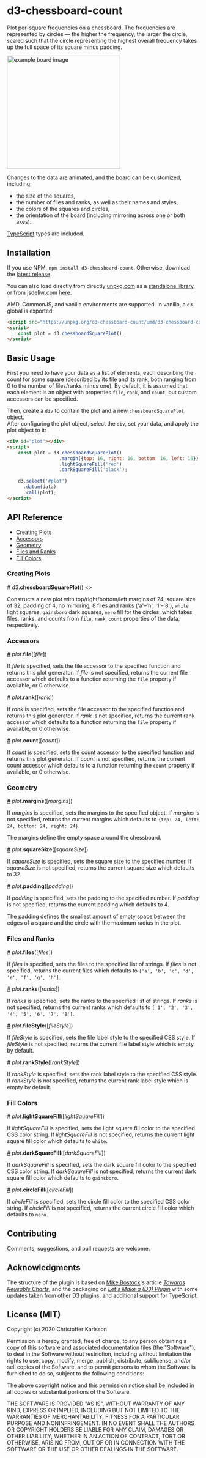 # d3-chessboard-count

Plot per-square frequencies on a chessboard.  The frequencies are represented by circles —
the higher the frequency, the larger the circle, scaled such that the circle representing
the highest overall frequency takes up the full space of its square minus padding.

<img src="img/board.png" alt="example board image" width="296px" height="296px"></img>

Changes to the data are animated, and the board can be customized, including:

* the size of the squares,
* the number of files and ranks, as well as their names and styles,
* the colors of the squares and circles,
* the orientation of the board (including mirroring across one or both axes).

[TypeScript](http://typescriptlang.org) types are included.


## Installation

If you use NPM, `npm install d3-chessboard-count`. Otherwise, download the 
[latest release](https://github.com/chrka/d3-chessboard-count/releases/latest). 

You can also load directly from directly [unpkg.com](https://unpkg.com) as a 
[standalone library](https://unpkg.com/d3-chessboard-count/umd/d3-chessboard-count.min.js), or
from [jsdelivr.com](https://www.jsdelivr.com) 
[here](https://cdn.jsdelivr.net/npm/d3-chessboard-count/dist/d3-chessboard-count.min.js).

AMD, CommonJS, and vanilla environments are supported. In vanilla, a `d3` global is exported:

```html
<script src="https://unpkg.org/d3-chessboard-count/umd/d3-chessboard-count.v1.min.js"></script>
<script>
    const plot = d3.chessboardSquarePlot();
</script>
```


## Basic Usage

First you need to have your data as a list of elements, each describing the count for some square
(described by its file and its rank, both ranging from 0 to the number of files/ranks minus one).
By default, it is assumed that each element is an object with properties `file`, `rank`, and `count`,
but custom accessors can be specified. 

Then, create a `div` to contain the plot and a new `chessboardSquarePlot` object.  
After configuring the plot object, select the `div`, set your data, and apply the plot object to it:

```html
<div id="plot"></div>
<script>
    const plot = d3.chessboardSquarePlot()
                   .margin({top: 16, right: 16, bottom: 16, left: 16})
                   .lightSquareFill('red')
                   .darkSquareFill('black');
    
    d3.select('#plot')
      .datum(data)
      .call(plot);
</script>
```


## API Reference

* [Creating Plots](#creating-plots)
* [Accessors](#accessors)
* [Geometry](#geometry)
* [Files and Ranks](#files-and-ranks)
* [Fill Colors](#fill-colors)


### Creating Plots
<a name="chessboardSquarePlot" href="#chessboardSquarePlot">#</a> d3.<b>chessboardSquarePlot</b>() [<>](https://github.com/chrka/d3-chessboard-count/blob/master/src/index.ts#L107 "Source")

Constructs a new plot with top/right/bottom/left margins of 24, square size of 32,
padding of 4, no mirroring, 8 files and ranks ('a'–'h', '1'–'8'), `white` light squares,
`gainsboro` dark squares, `nero` fill for the circles, which takes files, ranks, and counts from
`file`, `rank`, `count` properties of the data, respectively.


### Accessors

<a name="plot_file" href="plot_file">#</a> <i>plot</i>.<b>file</b>([<i>file</i>])

If _file_ is specified, sets the file accessor to the specified function and returns this plot generator.
If _file_ is not specified, returns the current file accessor which defaults to a function returning 
the `file` property if available, or 0 otherwise. 

<a name="plot_rank" href="plot_rank">#</a> <i>plot</i>.<b>rank</b>([<i>rank</i>])

If _rank_ is specified, sets the file accessor to the specified function and returns this plot generator.
If _rank_ is not specified, returns the current rank accessor which defaults to a function returning 
the `file` property if available, or 0 otherwise. 

<a name="plot_rank" href="plot_rank">#</a> <i>plot</i>.<b>count</b>([<i>count</i>])

If _count_ is specified, sets the count accessor to the specified function and returns this plot generator.
If _count_ is not specified, returns the current count accessor which defaults to a function returning 
the `count` property if available, or 0 otherwise. 


### Geometry

<a name="plot_margins" href="plot_margins">#</a> <i>plot</i>.<b>margins</b>([<i>margins</i>])

If _margins_ is specified, sets the margins to the specified object.
If _margins_ is not specified, returns the current margins which defaults to `{top: 24, left: 24, bottom: 24, right: 24}`.

The margins define the empty space around the chessboard.

<a name="plot_squareSize" href="plot_squareSize">#</a> <i>plot</i>.<b>squareSize</b>([<i>squareSize</i>])

If _squareSize_ is specified, sets the square size to the specified number.
If _squareSize_ is not specified, returns the current square size which defaults to 32.

<a name="plot_padding" href="plot_padding">#</a> <i>plot</i>.<b>padding</b>([<i>padding</i>])

If _padding_ is specified, sets the padding to the specified number.
If _padding_ is not specified, returns the current padding which defaults to 4.

The padding defines the smallest amount of empty space between the edges of a square and the
circle with the maximum radius in the plot.


### Files and Ranks

<a name="plot_files" href="plot_files">#</a> <i>plot</i>.<b>files</b>([<i>files</i>])

If _files_ is specified, sets the files to the specified list of strings.
If _files_ is not specified, returns the current files which defaults to `['a', 'b', 'c', 'd', 'e', 'f', 'g', 'h']`.

<a name="plot_ranks" href="plot_ranks">#</a> <i>plot</i>.<b>ranks</b>([<i>ranks</i>])

If _ranks_ is specified, sets the ranks to the specified list of strings.
If _ranks_ is not specified, returns the current ranks which defaults to `['1', '2', '3', '4', '5', '6', '7', '8']`.

<a name="plot_fileStyle" href="plot_fileStyle">#</a> <i>plot</i>.<b>fileStyle</b>([<i>fileStyle</i>])

If _fileStyle_ is specified, sets the file label style to the specified CSS style.
If _fileStyle_ is not specified, returns the current file label style which is empty by default.

<a name="plot_rankStyle" href="plot_rankStyle">#</a> <i>plot</i>.<b>rankStyle</b>([<i>rankStyle</i>])

If _rankStyle_ is specified, sets the rank label style to the specified CSS style.
If _rankStyle_ is not specified, returns the current rank label style which is empty by default.


### Fill Colors

<a name="plot_lightSquareFill" href="plot_lightSquareFill">#</a> <i>plot</i>.<b>lightSquareFill</b>([<i>lightSquareFill</i>])

If _lightSquareFill_ is specified, sets the light square fill color to the specified CSS color string.
If _lightSquareFill_ is not specified, returns the current light square fill color which defaults to `white`.

<a name="plot_darkSquareFill" href="plot_darkSquareFill">#</a> <i>plot</i>.<b>darkSquareFill</b>([<i>darkSquareFill</i>])

If _darkSquareFill_ is specified, sets the dark square fill color to the specified CSS color string.
If _darkSquareFill_ is not specified, returns the current dark square fill color which defaults to `gainsboro`.


<a name="plot_circleFill" href="plot_circleFill">#</a> <i>plot</i>.<b>circleFill</b>([<i>circleFill</i>])

If _circleFill_ is specified, sets the circle fill color to the specified CSS color string.
If _circleFill_ is not specified, returns the current circle fill color which defaults to `nero`.


## Contributing

Comments, suggestions, and pull requests are welcome.
 

## Acknowledgments

The structure of the plugin is based on [Mike Bostock](https://bost.ocks.org/mike/)'s 
article _[Towards Reusable Charts](https://bost.ocks.org/mike/chart/)_, and the packaging
on _[Let's Make a (D3) Plugin](https://bost.ocks.org/mike/d3-plugin/)_ with some
updates taken from other D3 plugins, and additional support for TypeScript.


## License (MIT)

Copyright (c) 2020 Christoffer Karlsson

Permission is hereby granted, free of charge, to any person obtaining a copy
of this software and associated documentation files (the "Software"), to deal
in the Software without restriction, including without limitation the rights
to use, copy, modify, merge, publish, distribute, sublicense, and/or sell
copies of the Software, and to permit persons to whom the Software is
furnished to do so, subject to the following conditions:

The above copyright notice and this permission notice shall be included in all
copies or substantial portions of the Software.

THE SOFTWARE IS PROVIDED "AS IS", WITHOUT WARRANTY OF ANY KIND, EXPRESS OR
IMPLIED, INCLUDING BUT NOT LIMITED TO THE WARRANTIES OF MERCHANTABILITY,
FITNESS FOR A PARTICULAR PURPOSE AND NONINFRINGEMENT. IN NO EVENT SHALL THE
AUTHORS OR COPYRIGHT HOLDERS BE LIABLE FOR ANY CLAIM, DAMAGES OR OTHER
LIABILITY, WHETHER IN AN ACTION OF CONTRACT, TORT OR OTHERWISE, ARISING FROM,
OUT OF OR IN CONNECTION WITH THE SOFTWARE OR THE USE OR OTHER DEALINGS IN THE
SOFTWARE.
